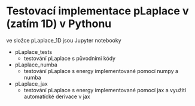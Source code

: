 # Testovací implementace pLaplace v (zatím 1D) v Pythonu

ve složce pLaplace_1D jsou Jupyter notebooky
- pLaplace_tests
    - testování pLaplace s původními kódy
- pLaplace_numba
    - testování pLaplace s energy implementované pomocí numpy a numba 
- pLaplace_jax
    - testování pLaplace s energy implementované pomocí jax a využití automatícké derivace v jax